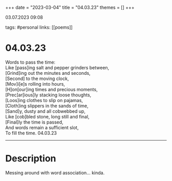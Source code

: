 +++
date = "2023-03-04"
title = "04.03.23"
themes = []
+++

03.07.2023 09:08

tags: #personal
links: [[poems]]

# 04.03.23
Words to pass the time:  
Like [pass]ing salt and pepper grinders between,  
[Grind]ing out the minutes and seconds,  
[Second] to the moving clock,  
[Mov]i[e]s rolling into hours,  
[H]on[our]ing times and precious moments,  
[Prec]ar[ious]ly stacking loose thoughts,  
[Loos]ing clothes to slip on pajamas,  
[Cloth]ing slippers in the sands of time,  
[Sand]y, dusty and all cobwebbed up,  
Like [cob]bled stone, long still and final,  
[Final]ly the time is passed,  
And words remain a sufficient slot,  
To fill the time.
04.03.23

---
# Description
Messing around with word association... kinda.
